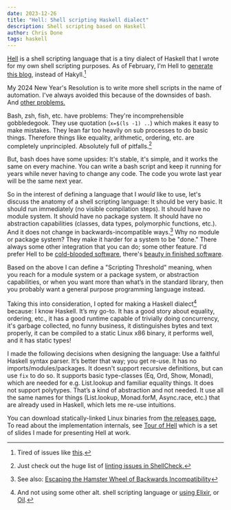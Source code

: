```yaml
---
date: 2023-12-26
title: "Hell: Shell scripting Haskell dialect"
description: Shell scripting based on Haskell
author: Chris Done
tags: haskell
---
```


[Hell](https://github.com/chrisdone/hell) is a shell scripting
language that is a tiny dialect of Haskell that I wrote for my own
shell scripting purposes.
As of February, I'm Hell to [generate this
blog](https://github.com/chrisdone/hell/blob/main/examples/19-blog-generator.hell),
instead of Hakyll.[^1]

My 2024 New Year's Resolution is to write more
shell scripts in the name of automation.
I've always avoided this
because of the downsides of bash.
And [other problems.](https://danluu.com/cli-complexity/#maven)

Bash, zsh, fish, etc. have problems:
They're incomprehensible gobbledegook.
They use quotation (`x=$(ls -1) ..`) which makes it easy to make mistakes.
They lean far too heavily on sub processes to do basic things.
Therefore things like equality, arithmetic, ordering,
etc. are completely unprincipled. Absolutely full of pitfalls.[^4]

But, bash does have some upsides: It's stable, it's simple, and it
works the same on every machine.
You can write a bash script and keep it running for years while never
having to change any code.
The code you wrote last year will be the same next year.

So in the interest of defining a language that I *would* like to use,
let's discuss the anatomy of a shell scripting language: It should be
very basic.
It should run immediately (no visible compilation steps).
It should have no module system.
It should have no package system.
It should have no abstraction capabilities (classes, data types, polymorphic
functions, etc.).
And it does not change in backwards-incompatible ways.[^2]
Why no module or package system? They make it harder for a system to
be "done." There always some other integration that you can do; some
other feature.
I'd prefer Hell to be [cold-blooded
software](https://dubroy.com/blog/cold-blooded-software/), there's
[beauty in finished
software](https://josem.co/the-beauty-of-finished-software/).

Based on the above I can define a "Scripting Threshold" meaning, when
you reach for a module system or a package system, or abstraction
capabilities, or when you want more than what’s in the standard
library, then you probably want a general purpose programming language
instead.

Taking this into consideration, I opted for making a Haskell dialect[^3]
because: I know Haskell.
It’s my go-to.
It has a good story about equality, ordering, etc.,
it has a good runtime capable of trivially doing concurrency,
it's garbage collected, no funny business,
it distinguishes bytes and text properly,
it can be compiled to a static Linux x86 binary,
it performs well,
and it has static types!

I made the following decisions when designing the language:
Use a faithful Haskell syntax parser.
It’s better that way; you get re-use.
It has no imports/modules/packages.
It doesn't support recursive definitions, but can use `fix` to do so.
It supports basic type-classes (Eq, Ord, Show, Monad), which are needed for e.g. List.lookup and familiar equality things.
It does not support polytypes. That’s a kind of abstraction and not needed.
It use all the same names for things (List.lookup, Monad.forM,
Async.race, etc.) that are already used in Haskell, which lets me re-use intuitions.

You can download statically-linked Linux binaries from [the
releases page.](https://github.com/chrisdone/hell/releases)
To read about the implementation internals, see [Tour of
Hell](/pdfs/tour-of-hell.pdf) which is a set of slides I made for
presenting Hell at work.

[^1]: Tired of issues like [this](https://discourse.haskell.org/t/hakyll-error-watching-and-building/8834).

[^2]: See also: [Escaping the Hamster Wheel of Backwards Incompatibility](https://stevelosh.com/blog/2018/08/a-road-to-common-lisp/#s4-escaping-the-hamster-wheel-of-backwards-incompatibility)

[^3]: And not using some other alt. shell scripting language or [using
    Elixir](https://arathunku.com/b/2024/shell-scripting-with-elixir/),
    or [Oil](http://www.oilshell.org/blog/2018/01/28.html).

[^4]: Just check out the huge list of
  [linting issues in ShellCheck.](https://github.com/koalaman/shellcheck)
